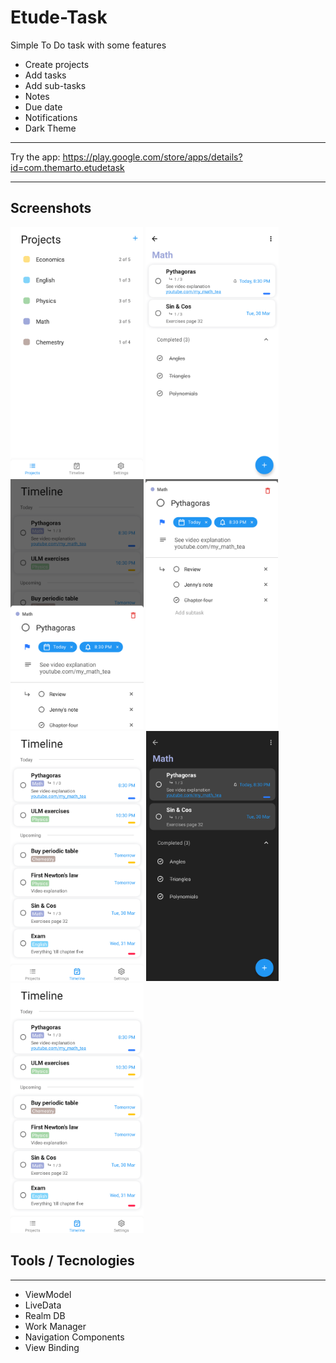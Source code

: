 # Etude-Task
Simple To Do task with some features 

* Create projects
* Add tasks
* Add sub-tasks
* Notes
* Due date
* Notifications
* Dark Theme

---

Try the app: https://play.google.com/store/apps/details?id=com.themarto.etudetask

---
Screenshots
-----------
<img src="screenshots/projects.png" height="400" alt="Projects"/> <img src="screenshots/tasks.png" height="400" alt="Tasks"/> <img src="screenshots/details_colapsed.png" height="400" alt="Task Details Collapsed"/> <img src="screenshots/details_expanded.png" height="400" alt="Tasks Details Expanded"/> <img src="screenshots/timeline.png" height="400" alt="Timeline"/> <img src="screenshots/tasks_dark.png" height="400" alt="Tasks Dark"/> <img src="screenshots/timeline.png" height="400" alt="Timeline Dark"/>


## Tools / Tecnologies
---
* ViewModel
* LiveData
* Realm DB
* Work Manager
* Navigation Components
* View Binding